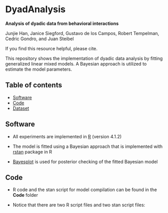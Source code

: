 # DyadAnalysis
**Analysis of dyadic data from behavioral interactions**

Junjie Han, Janice Siegford, Gustavo de los Campos, Robert Tempelman, Cedric Gondro, and Juan Steibel

If you find this resource helpful, please cite.

This repository shows the implementation of dyadic data analysis by fitting generalized linear mixed models. A Bayesian approach is utilized to estimate the model parameters.

## Table of contents

* [Software](#Software)
* [Code](#Code)
* [Dataset](#Dataset)

## Software
* All experiments are implemented in [R](https://cloud.r-project.org/) (version 4.1.2)

* The model is fitted using a Bayesian approach that is implemented with [rstan](https://mc-stan.org/users/interfaces/rstan) package in R

* [Bayesplot](https://mc-stan.org/users/interfaces/bayesplot) is used for posterior checking of the fitted Bayesian model

## Code
* R code and the stan script for model compilation can be found in the __Code__ folder

* Notice that there are two R script files and two stan script files:


